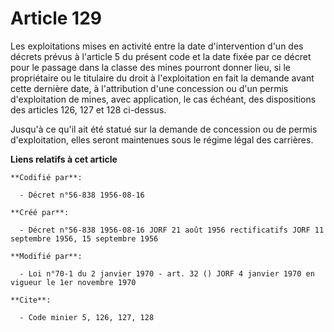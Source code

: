 # Article 129

Les exploitations mises en activité entre la date d'intervention d'un des décrets prévus à l'article 5 du présent code et la
date fixée par ce décret pour le passage dans la classe des mines pourront donner lieu, si le propriétaire ou le titulaire du
droit à l'exploitation en fait la demande avant cette dernière date, à l'attribution d'une concession ou d'un permis
d'exploitation de mines, avec application, le cas échéant, des dispositions des articles 126, 127 et 128 ci-dessus.

Jusqu'à ce qu'il ait été statué sur la demande de concession ou de permis d'exploitation, elles seront maintenues sous le
régime légal des carrières.

**Liens relatifs à cet article**

	**Codifié par**:

	  - Décret n°56-838 1956-08-16

	**Créé par**:

	  - Décret n°56-838 1956-08-16 JORF 21 août 1956 rectificatifs JORF 11 septembre 1956, 15 septembre 1956

	**Modifié par**:

	  - Loi n°70-1 du 2 janvier 1970 - art. 32 () JORF 4 janvier 1970 en vigueur le 1er novembre 1970

	**Cite**:

	  - Code minier 5, 126, 127, 128
